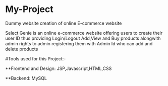 # My-Project
Dummy website creation of online E-commerce website 

Select Genie is an online e-commerce website offering users to create their user ID thus providing Login/Logout Add,View and Buy products alongwith admin rights to admin registering them with Admin Id who can add and delete products

#Tools used for this Project:-

**Frontend and Design:
 JSP,Javascript,HTML,CSS
 
**Backend:
 MySQL
 
 
